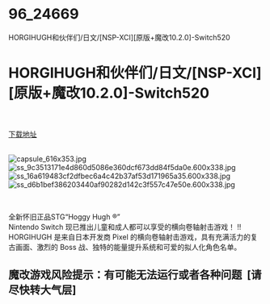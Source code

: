 # 96_24669
HORGIHUGH和伙伴们/日文/[NSP-XCI][原版+魔改10.2.0]-Switch520
# HORGIHUGH和伙伴们/日文/[NSP-XCI][原版+魔改10.2.0]-Switch520
 <br/></br>
[下载地址](https://www.switch520.cc/article/24669 "下载地址")
<br/></br>

<p><img title="capsule_616x353.jpg" src="https://www.switch520.cc/muke_img/2021_11_18_1383b817c06a6.jpg" alt="capsule_616x353.jpg"><br>
<img title="ss_9c3513171e4d860d5086e360dcf673dd84f5da0e.600x338.jpg" src="https://www.switch520.cc/muke_img/2021_11_18_99d6653508ab0.jpg" alt="ss_9c3513171e4d860d5086e360dcf673dd84f5da0e.600x338.jpg"><br>
<img title="ss_16a619483cf2dfbec6a4c42b37af53d171965a35.600x338.jpg" src="https://www.switch520.cc/muke_img/2021_11_18_7c669c7373a79.jpg" alt="ss_16a619483cf2dfbec6a4c42b37af53d171965a35.600x338.jpg"><br>
<img title="ss_d6b1bef386203440af90282d142c3f557c47e50e.600x338.jpg" src="https://www.switch520.cc/muke_img/2021_11_18_b7704786c490a.jpg" alt="ss_d6b1bef386203440af90282d142c3f557c47e50e.600x338.jpg"></p>
<p>&nbsp;</p>
<p>全新怀旧正品STG“Hoggy Hugh ®︎”<br>
Nintendo Switch 现已推出儿童和成人都可以享受的横向卷轴射击游戏！ !!<br>
HORGIHUGH 是来自日本开发商 Pixel 的横向卷轴射击游戏，具有充满活力的复古画面、激烈的 Boss 战、独特的能量提升系统和可爱的拟人化角色名单。</p>
<h2>魔改游戏风险提示：有可能无法运行或者各种问题 &nbsp;[请尽快转大气层]</h2>




